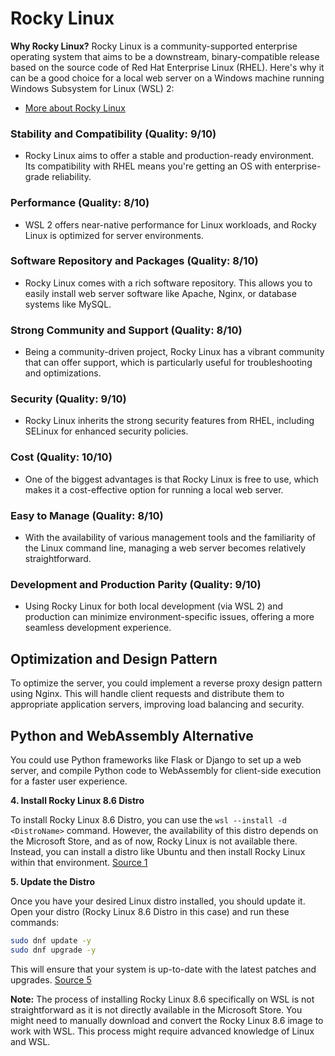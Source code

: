 # Rocky Linux

**Why Rocky Linux?** Rocky Linux is a community-supported enterprise operating system that aims to be a downstream, binary-compatible release based on the source code of Red Hat Enterprise Linux (RHEL). Here's why it can be a good choice for a local web server on a Windows machine running Windows Subsystem for Linux (WSL) 2:

- [More about Rocky Linux](./rockyLinux/moreAboutRocky.md)

### Stability and Compatibility (Quality: 9/10)

-   Rocky Linux aims to offer a stable and production-ready environment. Its compatibility with RHEL means you're getting an OS with enterprise-grade reliability.

### Performance (Quality: 8/10)

-   WSL 2 offers near-native performance for Linux workloads, and Rocky Linux is optimized for server environments.

### Software Repository and Packages (Quality: 8/10)

-   Rocky Linux comes with a rich software repository. This allows you to easily install web server software like Apache, Nginx, or database systems like MySQL.

### Strong Community and Support (Quality: 8/10)

-   Being a community-driven project, Rocky Linux has a vibrant community that can offer support, which is particularly useful for troubleshooting and optimizations.

### Security (Quality: 9/10)

-   Rocky Linux inherits the strong security features from RHEL, including SELinux for enhanced security policies.

### Cost (Quality: 10/10)

-   One of the biggest advantages is that Rocky Linux is free to use, which makes it a cost-effective option for running a local web server.

### Easy to Manage (Quality: 8/10)

-   With the availability of various management tools and the familiarity of the Linux command line, managing a web server becomes relatively straightforward.

### Development and Production Parity (Quality: 9/10)

-   Using Rocky Linux for both local development (via WSL 2) and production can minimize environment-specific issues, offering a more seamless development experience.

## Optimization and Design Pattern

To optimize the server, you could implement a reverse proxy design pattern using Nginx. This will handle client requests and distribute them to appropriate application servers, improving load balancing and security.

## Python and WebAssembly Alternative

You could use Python frameworks like Flask or Django to set up a web server, and compile Python code to WebAssembly for client-side execution for a faster user experience.


**4. Install Rocky Linux 8.6 Distro**

To install Rocky Linux 8.6 Distro, you can use the `wsl --install -d <DistroName>` command. However, the availability of this distro depends on the Microsoft Store, and as of now, Rocky Linux is not available there. Instead, you can install a distro like Ubuntu and then install Rocky Linux within that environment. [Source 1](https://learn.microsoft.com/en-us/windows/wsl/install)

**5. Update the Distro**

Once you have your desired Linux distro installed, you should update it. Open your distro (Rocky Linux 8.6 Distro in this case) and run these commands:

```sh
sudo dnf update -y
sudo dnf upgrade -y
```

This will ensure that your system is up-to-date with the latest patches and upgrades. [Source 5](https://www.omgubuntu.co.uk/how-to-install-wsl2-on-windows-10)

**Note:** The process of installing Rocky Linux 8.6 specifically on WSL is not straightforward as it is not directly available in the Microsoft Store. You might need to manually download and convert the Rocky Linux 8.6 image to work with WSL. This process might require advanced knowledge of Linux and WSL.